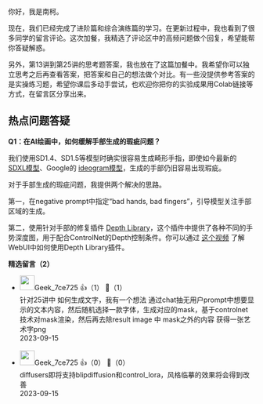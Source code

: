 你好，我是南柯。

现在，我们已经完成了进阶篇和综合演练篇的学习。在更新过程中，我也看到了很多同学的留言评论。这次加餐，我精选了评论区中的高频问题做个回复，希望能帮你答疑解惑。

另外，第13讲到第25讲的思考题答案，我也放在了这篇加餐中。我希望你可以独立思考之后再查看答案，把答案和自己的想法做个对比。有一些没提供参考答案的是实操练习题，希望你课后多动手尝试，也欢迎你把你的实验成果用Colab链接等方式，在留言区分享出来。

## 热点问题答疑

**Q1：在AI绘画中，如何缓解手部生成的瑕疵问题？**

我们使用SD1.4、SD1.5等模型时确实很容易生成畸形手指，即使如今最新的 [SDXL模型](https://clipdrop.co/stable-diffusion?output=true)、Google的 [ideogram模型](https://ideogram.ai/)，生成的手部仍旧容易出现瑕疵。

对于手部生成的瑕疵问题，我提供两个解决的思路。

第一，在negative prompt中指定“bad hands, bad fingers”，引导模型关注手部区域的生成。

第二，使用针对手部的修复插件 [Depth Library](https://github.com/jexom/sd-webui-depth-lib)，这个插件中提供了各种不同的手势深度图，用于配合ControlNet的Depth控制条件。你可以通过 [这个视频](https://www.youtube.com/watch?v=mldTYb34X2E) 了解WebUI中如何使用Depth Library插件。
<div><strong>精选留言（2）</strong></div><ul>
<li><img src="" width="30px"><span>Geek_7ce725</span> 👍（1） 💬（1）<div>针对25讲中 如何生成文字，我有一个想法
通过chat抽无用户prompt中想要显示的文本内容，然后随机选择一款字体，生成对应的mask，基于controlnet技术对mask渲染，然后再去除result image 中 mask之外的内容 获得一张艺术字png</div>2023-09-15</li><br/><li><img src="" width="30px"><span>Geek_7ce725</span> 👍（0） 💬（0）<div>diffusers即将支持blipdiffusion和control_lora，风格临摹的效果将会得到改善</div>2023-09-15</li><br/>
</ul>